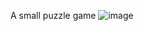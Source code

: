 A small puzzle game
![image](https://github.com/megan1028/Puzzle-Game/raw/master/game_image/game_image.png)

